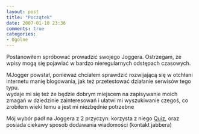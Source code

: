 ```yaml
---
layout: post
title: "Początek"
date: 2007-01-10 23:36
comments: true
categories:
- Ogólne
---
```

<p>Postanowiłem spróbować prowadzić swojego Joggera. Ostrzegam, że wpisy mogą się pojawiać w bardzo nieregularnych odstępach czasowych.</p>
<p>MJogger powstał, ponieważ chciałem sprawdzić rozwijającą się w otchłani internetu manię blogowania, jak też przetestować działanie serwisów tego typu.<br>
wydaje mi się też że będzie dobrym miejscem na zapisywanie moich zmagań w dziedzinie zainteresowań i ułatwi mi wyszukiwanie czegoś, co zrobiłem wieki temu a jest mi niezbędnie potrzebne</p>
<p>Mój wybór padł na Joggera z 2 przyczyn: korzysta z niego <a href="http://quiz.jogger.pl">Quiz</a>, oraz posiada ciekawy sposob dodawania wiadomości (kontakt jabbera)</p>
		
